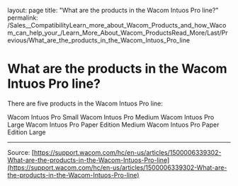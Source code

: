 layout: page
title: "What are the products in the Wacom Intuos Pro line?"
permalink: /Sales__CompatibilityLearn_more_about_Wacom_Products_and_how_Wacom_can_help_your_/Learn_More_About_Wacom_ProductsRead_More/Last/Previous/What_are_the_products_in_the_Wacom_Intuos_Pro_line

# What are the products in the Wacom Intuos Pro line?

There are five products in the Wacom Intuos Pro line:

Wacom Intuos Pro Small
Wacom Intuos Pro Medium
Wacom Intuos Pro Large
Wacom Intuos Pro Paper Edition Medium
Wacom Intuos Pro Paper Edition Large

---
Source: [https://support.wacom.com/hc/en-us/articles/1500006339302-What-are-the-products-in-the-Wacom-Intuos-Pro-line](https://support.wacom.com/hc/en-us/articles/1500006339302-What-are-the-products-in-the-Wacom-Intuos-Pro-line)
